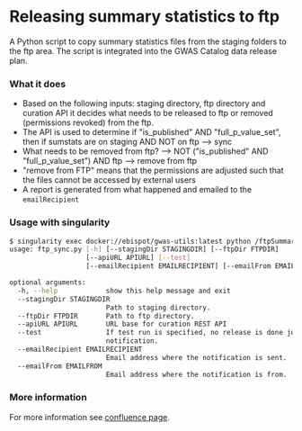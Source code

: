 # Releasing summary statistics to ftp

A Python script to copy summary statistics files from the staging folders to the ftp area. The script is integrated into the GWAS Catalog data release plan. 

### What it does

* Based on the following inputs: staging directory, ftp directory and curation API it decides what needs to be released to ftp or removed (permissions revoked) from the ftp. 
* The API is used to determine if "is_published" AND "full_p_value_set", then if sumstats are on staging AND NOT on ftp --> sync
* What needs to be removed from ftp? --> NOT ("is_published" AND "full_p_value_set") AND ftp --> remove from ftp
* "remove from FTP" means that the permissions are adjusted such that the files cannot be accessed by external users
* A report is generated from what happened and emailed to the `emailRecipient`

### Usage with singularity

```bash
$ singularity exec docker://ebispot/gwas-utils:latest python /ftpSummaryStatsScript/ftp_sync.py --help
usage: ftp_sync.py [-h] [--stagingDir STAGINGDIR] [--ftpDir FTPDIR]
                   [--apiURL APIURL] [--test]
                   [--emailRecipient EMAILRECIPIENT] [--emailFrom EMAILFROM]

optional arguments:
  -h, --help            show this help message and exit
  --stagingDir STAGINGDIR
                        Path to staging directory.
  --ftpDir FTPDIR       Path to ftp directory.
  --apiURL APIURL       URL base for curation REST API
  --test                If test run is specified, no release is done just send
                        notification.
  --emailRecipient EMAILRECIPIENT
                        Email address where the notification is sent.
  --emailFrom EMAILFROM
                        Email address where the notification is from.
```

### More information

For more information see [confluence page](https://www.ebi.ac.uk/seqdb/confluence/display/GOCI/ftpSummaryStatsScript).



